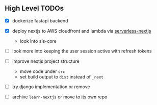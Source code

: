 ## High Level TODOs
- [x] dockerize fastapi backend
- [x] deploy nextjs to AWS cloudfront and lambda via [serverless-nextjs][]
  - look into sls-core
- [ ] look more into keeping the user session active with refresh tokens
- [ ] improve nextjs project structure
  - move code under `src`
  - set build output to `dist` instead of `_next`
- [ ] try django implementation or remove
- [ ] archive `learn-nextjs` or move to its own repo


[serverless-nextjs]: https://github.com/serverless-nextjs/serverless-next.js